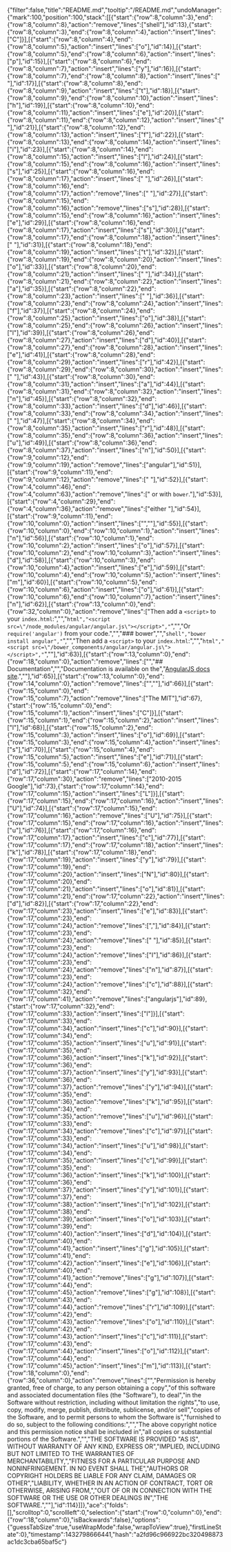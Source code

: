 {"filter":false,"title":"README.md","tooltip":"/README.md","undoManager":{"mark":100,"position":100,"stack":[[{"start":{"row":8,"column":3},"end":{"row":8,"column":8},"action":"remove","lines":["shell"],"id":13},{"start":{"row":8,"column":3},"end":{"row":8,"column":4},"action":"insert","lines":["C"]}],[{"start":{"row":8,"column":4},"end":{"row":8,"column":5},"action":"insert","lines":["o"],"id":14}],[{"start":{"row":8,"column":5},"end":{"row":8,"column":6},"action":"insert","lines":["p"],"id":15}],[{"start":{"row":8,"column":6},"end":{"row":8,"column":7},"action":"insert","lines":["y"],"id":16}],[{"start":{"row":8,"column":7},"end":{"row":8,"column":8},"action":"insert","lines":[" "],"id":17}],[{"start":{"row":8,"column":8},"end":{"row":8,"column":9},"action":"insert","lines":["t"],"id":18}],[{"start":{"row":8,"column":9},"end":{"row":8,"column":10},"action":"insert","lines":["h"],"id":19}],[{"start":{"row":8,"column":10},"end":{"row":8,"column":11},"action":"insert","lines":["e"],"id":20}],[{"start":{"row":8,"column":11},"end":{"row":8,"column":12},"action":"insert","lines":[" "],"id":21}],[{"start":{"row":8,"column":12},"end":{"row":8,"column":13},"action":"insert","lines":["f"],"id":22}],[{"start":{"row":8,"column":13},"end":{"row":8,"column":14},"action":"insert","lines":["i"],"id":23}],[{"start":{"row":8,"column":14},"end":{"row":8,"column":15},"action":"insert","lines":["l"],"id":24}],[{"start":{"row":8,"column":15},"end":{"row":8,"column":16},"action":"insert","lines":["s"],"id":25}],[{"start":{"row":8,"column":16},"end":{"row":8,"column":17},"action":"insert","lines":[" "],"id":26}],[{"start":{"row":8,"column":16},"end":{"row":8,"column":17},"action":"remove","lines":[" "],"id":27}],[{"start":{"row":8,"column":15},"end":{"row":8,"column":16},"action":"remove","lines":["s"],"id":28}],[{"start":{"row":8,"column":15},"end":{"row":8,"column":16},"action":"insert","lines":["e"],"id":29}],[{"start":{"row":8,"column":16},"end":{"row":8,"column":17},"action":"insert","lines":["s"],"id":30}],[{"start":{"row":8,"column":17},"end":{"row":8,"column":18},"action":"insert","lines":[" "],"id":31}],[{"start":{"row":8,"column":18},"end":{"row":8,"column":19},"action":"insert","lines":["t"],"id":32}],[{"start":{"row":8,"column":19},"end":{"row":8,"column":20},"action":"insert","lines":["o"],"id":33}],[{"start":{"row":8,"column":20},"end":{"row":8,"column":21},"action":"insert","lines":[" "],"id":34}],[{"start":{"row":8,"column":21},"end":{"row":8,"column":22},"action":"insert","lines":["a"],"id":35}],[{"start":{"row":8,"column":22},"end":{"row":8,"column":23},"action":"insert","lines":[" "],"id":36}],[{"start":{"row":8,"column":23},"end":{"row":8,"column":24},"action":"insert","lines":["f"],"id":37}],[{"start":{"row":8,"column":24},"end":{"row":8,"column":25},"action":"insert","lines":["o"],"id":38}],[{"start":{"row":8,"column":25},"end":{"row":8,"column":26},"action":"insert","lines":["l"],"id":39}],[{"start":{"row":8,"column":26},"end":{"row":8,"column":27},"action":"insert","lines":["d"],"id":40}],[{"start":{"row":8,"column":27},"end":{"row":8,"column":28},"action":"insert","lines":["e"],"id":41}],[{"start":{"row":8,"column":28},"end":{"row":8,"column":29},"action":"insert","lines":["r"],"id":42}],[{"start":{"row":8,"column":29},"end":{"row":8,"column":30},"action":"insert","lines":[" "],"id":43}],[{"start":{"row":8,"column":30},"end":{"row":8,"column":31},"action":"insert","lines":["a"],"id":44}],[{"start":{"row":8,"column":31},"end":{"row":8,"column":32},"action":"insert","lines":["n"],"id":45}],[{"start":{"row":8,"column":32},"end":{"row":8,"column":33},"action":"insert","lines":["d"],"id":46}],[{"start":{"row":8,"column":33},"end":{"row":8,"column":34},"action":"insert","lines":[" "],"id":47}],[{"start":{"row":8,"column":34},"end":{"row":8,"column":35},"action":"insert","lines":["r"],"id":48}],[{"start":{"row":8,"column":35},"end":{"row":8,"column":36},"action":"insert","lines":["u"],"id":49}],[{"start":{"row":8,"column":36},"end":{"row":8,"column":37},"action":"insert","lines":["n"],"id":50}],[{"start":{"row":9,"column":12},"end":{"row":9,"column":19},"action":"remove","lines":["angular"],"id":51}],[{"start":{"row":9,"column":11},"end":{"row":9,"column":12},"action":"remove","lines":[" "],"id":52}],[{"start":{"row":4,"column":46},"end":{"row":4,"column":63},"action":"remove","lines":[" or with `bower`."],"id":53}],[{"start":{"row":4,"column":29},"end":{"row":4,"column":36},"action":"remove","lines":["either "],"id":54}],[{"start":{"row":9,"column":11},"end":{"row":10,"column":0},"action":"insert","lines":["",""],"id":55}],[{"start":{"row":10,"column":0},"end":{"row":10,"column":1},"action":"insert","lines":["n"],"id":56}],[{"start":{"row":10,"column":1},"end":{"row":10,"column":2},"action":"insert","lines":["o"],"id":57}],[{"start":{"row":10,"column":2},"end":{"row":10,"column":3},"action":"insert","lines":["d"],"id":58}],[{"start":{"row":10,"column":3},"end":{"row":10,"column":4},"action":"insert","lines":["e"],"id":59}],[{"start":{"row":10,"column":4},"end":{"row":10,"column":5},"action":"insert","lines":["m"],"id":60}],[{"start":{"row":10,"column":5},"end":{"row":10,"column":6},"action":"insert","lines":["o"],"id":61}],[{"start":{"row":10,"column":6},"end":{"row":10,"column":7},"action":"insert","lines":["n"],"id":62}],[{"start":{"row":13,"column":0},"end":{"row":32,"column":0},"action":"remove","lines":["Then add a `<script>` to your `index.html`:","","```html","<script src=\"/node_modules/angular/angular.js\"></script>","```","","Or `require('angular')` from your code.","","### bower","","```shell","bower install angular","```","","Then add a `<script>` to your `index.html`:","","```html","<script src=\"/bower_components/angular/angular.js\"></script>","```",""],"id":63}],[{"start":{"row":13,"column":0},"end":{"row":18,"column":0},"action":"remove","lines":["","## Documentation","","Documentation is available on the","[AngularJS docs site](http://docs.angularjs.org/).",""],"id":65}],[{"start":{"row":13,"column":0},"end":{"row":14,"column":0},"action":"remove","lines":["",""],"id":66}],[{"start":{"row":15,"column":0},"end":{"row":15,"column":7},"action":"remove","lines":["The MIT"],"id":67},{"start":{"row":15,"column":0},"end":{"row":15,"column":1},"action":"insert","lines":["C"]}],[{"start":{"row":15,"column":1},"end":{"row":15,"column":2},"action":"insert","lines":["l"],"id":68}],[{"start":{"row":15,"column":2},"end":{"row":15,"column":3},"action":"insert","lines":["o"],"id":69}],[{"start":{"row":15,"column":3},"end":{"row":15,"column":4},"action":"insert","lines":["s"],"id":70}],[{"start":{"row":15,"column":4},"end":{"row":15,"column":5},"action":"insert","lines":["e"],"id":71}],[{"start":{"row":15,"column":5},"end":{"row":15,"column":6},"action":"insert","lines":["d"],"id":72}],[{"start":{"row":17,"column":14},"end":{"row":17,"column":30},"action":"remove","lines":["2010-2015 Google"],"id":73},{"start":{"row":17,"column":14},"end":{"row":17,"column":15},"action":"insert","lines":["L"]}],[{"start":{"row":17,"column":15},"end":{"row":17,"column":16},"action":"insert","lines":["U"],"id":74}],[{"start":{"row":17,"column":15},"end":{"row":17,"column":16},"action":"remove","lines":["U"],"id":75}],[{"start":{"row":17,"column":15},"end":{"row":17,"column":16},"action":"insert","lines":["u"],"id":76}],[{"start":{"row":17,"column":16},"end":{"row":17,"column":17},"action":"insert","lines":["c"],"id":77}],[{"start":{"row":17,"column":17},"end":{"row":17,"column":18},"action":"insert","lines":["k"],"id":78}],[{"start":{"row":17,"column":18},"end":{"row":17,"column":19},"action":"insert","lines":["y"],"id":79}],[{"start":{"row":17,"column":19},"end":{"row":17,"column":20},"action":"insert","lines":["N"],"id":80}],[{"start":{"row":17,"column":20},"end":{"row":17,"column":21},"action":"insert","lines":["o"],"id":81}],[{"start":{"row":17,"column":21},"end":{"row":17,"column":22},"action":"insert","lines":["d"],"id":82}],[{"start":{"row":17,"column":22},"end":{"row":17,"column":23},"action":"insert","lines":["e"],"id":83}],[{"start":{"row":17,"column":23},"end":{"row":17,"column":24},"action":"remove","lines":[","],"id":84}],[{"start":{"row":17,"column":23},"end":{"row":17,"column":24},"action":"remove","lines":[" "],"id":85}],[{"start":{"row":17,"column":23},"end":{"row":17,"column":24},"action":"remove","lines":["I"],"id":86}],[{"start":{"row":17,"column":23},"end":{"row":17,"column":24},"action":"remove","lines":["n"],"id":87}],[{"start":{"row":17,"column":23},"end":{"row":17,"column":24},"action":"remove","lines":["c"],"id":88}],[{"start":{"row":17,"column":32},"end":{"row":17,"column":41},"action":"remove","lines":["angularjs"],"id":89},{"start":{"row":17,"column":32},"end":{"row":17,"column":33},"action":"insert","lines":["l"]}],[{"start":{"row":17,"column":33},"end":{"row":17,"column":34},"action":"insert","lines":["c"],"id":90}],[{"start":{"row":17,"column":34},"end":{"row":17,"column":35},"action":"insert","lines":["u"],"id":91}],[{"start":{"row":17,"column":35},"end":{"row":17,"column":36},"action":"insert","lines":["k"],"id":92}],[{"start":{"row":17,"column":36},"end":{"row":17,"column":37},"action":"insert","lines":["y"],"id":93}],[{"start":{"row":17,"column":36},"end":{"row":17,"column":37},"action":"remove","lines":["y"],"id":94}],[{"start":{"row":17,"column":35},"end":{"row":17,"column":36},"action":"remove","lines":["k"],"id":95}],[{"start":{"row":17,"column":34},"end":{"row":17,"column":35},"action":"remove","lines":["u"],"id":96}],[{"start":{"row":17,"column":33},"end":{"row":17,"column":34},"action":"remove","lines":["c"],"id":97}],[{"start":{"row":17,"column":33},"end":{"row":17,"column":34},"action":"insert","lines":["u"],"id":98}],[{"start":{"row":17,"column":34},"end":{"row":17,"column":35},"action":"insert","lines":["c"],"id":99}],[{"start":{"row":17,"column":35},"end":{"row":17,"column":36},"action":"insert","lines":["k"],"id":100}],[{"start":{"row":17,"column":36},"end":{"row":17,"column":37},"action":"insert","lines":["y"],"id":101}],[{"start":{"row":17,"column":37},"end":{"row":17,"column":38},"action":"insert","lines":["n"],"id":102}],[{"start":{"row":17,"column":38},"end":{"row":17,"column":39},"action":"insert","lines":["o"],"id":103}],[{"start":{"row":17,"column":39},"end":{"row":17,"column":40},"action":"insert","lines":["d"],"id":104}],[{"start":{"row":17,"column":40},"end":{"row":17,"column":41},"action":"insert","lines":["g"],"id":105}],[{"start":{"row":17,"column":41},"end":{"row":17,"column":42},"action":"insert","lines":["e"],"id":106}],[{"start":{"row":17,"column":40},"end":{"row":17,"column":41},"action":"remove","lines":["g"],"id":107}],[{"start":{"row":17,"column":44},"end":{"row":17,"column":45},"action":"remove","lines":["g"],"id":108}],[{"start":{"row":17,"column":43},"end":{"row":17,"column":44},"action":"remove","lines":["r"],"id":109}],[{"start":{"row":17,"column":42},"end":{"row":17,"column":43},"action":"remove","lines":["o"],"id":110}],[{"start":{"row":17,"column":42},"end":{"row":17,"column":43},"action":"insert","lines":["c"],"id":111}],[{"start":{"row":17,"column":43},"end":{"row":17,"column":44},"action":"insert","lines":["o"],"id":112}],[{"start":{"row":17,"column":44},"end":{"row":17,"column":45},"action":"insert","lines":["m"],"id":113}],[{"start":{"row":18,"column":0},"end":{"row":36,"column":0},"action":"remove","lines":["","Permission is hereby granted, free of charge, to any person obtaining a copy","of this software and associated documentation files (the \"Software\"), to deal","in the Software without restriction, including without limitation the rights","to use, copy, modify, merge, publish, distribute, sublicense, and/or sell","copies of the Software, and to permit persons to whom the Software is","furnished to do so, subject to the following conditions:","","The above copyright notice and this permission notice shall be included in","all copies or substantial portions of the Software.","","THE SOFTWARE IS PROVIDED \"AS IS\", WITHOUT WARRANTY OF ANY KIND, EXPRESS OR","IMPLIED, INCLUDING BUT NOT LIMITED TO THE WARRANTIES OF MERCHANTABILITY,","FITNESS FOR A PARTICULAR PURPOSE AND NONINFRINGEMENT. IN NO EVENT SHALL THE","AUTHORS OR COPYRIGHT HOLDERS BE LIABLE FOR ANY CLAIM, DAMAGES OR OTHER","LIABILITY, WHETHER IN AN ACTION OF CONTRACT, TORT OR OTHERWISE, ARISING FROM,","OUT OF OR IN CONNECTION WITH THE SOFTWARE OR THE USE OR OTHER DEALINGS IN","THE SOFTWARE.",""],"id":114}]]},"ace":{"folds":[],"scrolltop":0,"scrollleft":0,"selection":{"start":{"row":0,"column":0},"end":{"row":18,"column":0},"isBackwards":false},"options":{"guessTabSize":true,"useWrapMode":false,"wrapToView":true},"firstLineState":0},"timestamp":1432798666441,"hash":"a2fd96c966922bc320498873ac1dc3cba65baf5c"}